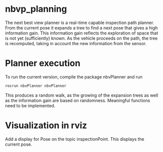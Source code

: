 # nbvp_planning

The next best view planner is a real-time capable inspection path planner. From the current pose it expands a tree to find a next pose that gives a high information gain. This information gain reflects the exploration of space that is not yet (sufficiently) known. As the vehicle proceeds on the path, the tree is recomputed, taking in account the new information from the sensor.

# Planner execution

To run the current version, compile the package nbvPlanner and run

```sh
rosrun nbvPlanner nbvPlanner
```

This produces a random walk, as the growing of the expansion trees as well as the information gain are based on randomness. Meaningful functions need to be implemented.

# Visualization in rviz

Add a display for Pose on the topic inspectionPoint. This displays the current pose.

